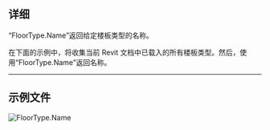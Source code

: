 ## 详细
“FloorType.Name”返回给定楼板类型的名称。

在下面的示例中，将收集当前 Revit 文档中已载入的所有楼板类型。然后，使用“FloorType.Name”返回名称。
___
## 示例文件

![FloorType.Name](./Revit.Elements.FloorType.Name_img.jpg)
